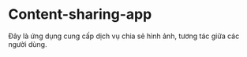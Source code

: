 # Content-sharing-app
Đây là ứng dụng cung cấp dịch vụ chia sẻ hình ảnh, tương tác giữa các người dùng.
